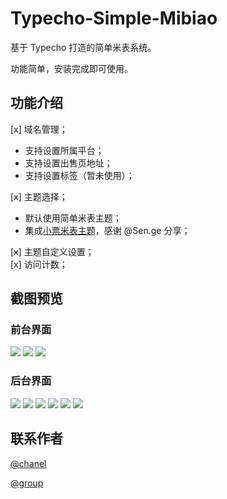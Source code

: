 # Typecho-Simple-Mibiao

基于 Typecho 打造的简单米表系统。

功能简单，安装完成即可使用。

## 功能介绍

[x] 域名管理；
  - 支持设置所属平台；    
  - 支持设置出售页地址；    
  - 支持设置标签（暂未使用）；  
  
[x] 主题选择；  
  - 默认使用简单米表主题；  
  - 集成[小票米表主题](https://github.com/BitCodepot/xp_mb)，感谢 @Sen.ge 分享；

[x] 主题自定义设置；  
[x] 访问计数；  

## 截图预览

### 前台界面
![](https://image.bmqy.net/upload/tsm1.png)
![](https://image.bmqy.net/upload/tsm2.png)
![](https://image.bmqy.net/upload/xp1.png)

### 后台界面
![](https://image.bmqy.net/upload/tsma1.png)
![](https://image.bmqy.net/upload/tsma2.png)
![](https://image.bmqy.net/upload/tsma3.png)
![](https://image.bmqy.net/upload/tsma4.png)
![](https://image.bmqy.net/upload/tsma5.png)
![](https://image.bmqy.net/upload/tsma6.png)

## 联系作者
[@chanel](https://t.me/tcbmqy)

[@group](https://t.me/tgbmqy)